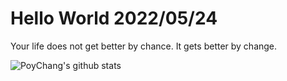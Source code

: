 # Hello World 2022/05/24

Your life does not get better by chance. It gets better by change.

![PoyChang's github stats](https://github-readme-stats.vercel.app/api?username=poychang&show_icons=true&theme=dracula)
